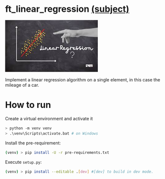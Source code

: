 # ft_linear_regression [(subject)](https://cdn.intra.42.fr/pdf/pdf/30249/fr.subject.pdf)

![png](linear_regression.jpg)

  
Implement a linear regression algorithm on a single element, in this case the mileage of a car.

# How to run

Create a virtual environment and activate it
```bash
> python -m venv venv
> .\venv\Scripts\activate.bat # on Windows
```

Install the pre-requirement: 
```bash
(venv) > pip install -U -r pre-requirements.txt
```

Execute `setup.py`:
```bash
(venv) > pip install --editable .[dev] #[dev] to build in dev mode.
```